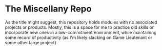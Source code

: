 # The Miscellany Repo

As the title might suggest, this repository holds modules with no associated projects or products. Mostly, this is a space for me to practice old skills or incorporate new ones in a low-commitment environment, while maintaining some record of productivity (as I'm likely slacking on Game Lieutenant or some other large project)  
